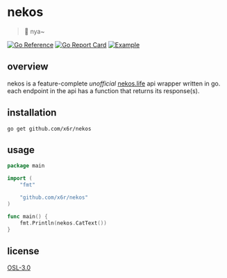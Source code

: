 # nekos

> 🐾 nya~

[![Go Reference](https://pkg.go.dev/badge/github.com/x6r/nekos.svg)](https://pkg.go.dev/github.com/x6r/nekos)
[![Go Report Card](https://goreportcard.com/badge/github.com/x6r/nekos)](https://goreportcard.com/report/github.com/x6r/nekos)
[![Example](https://img.shields.io/badge/Example-./example%2F-C14DAA?style=flat)](https://github.com/x6r/nekos/blob/master/example/main.go)

## overview

nekos is a feature-complete _unofficial_ [nekos.life](https://nekos.life/) api wrapper written in go. each endpoint in the api has a function that returns its response(s).

## installation

```
go get github.com/x6r/nekos
```

## usage

```go
package main

import (
	"fmt"

	"github.com/x6r/nekos"
)

func main() {
	fmt.Println(nekos.CatText())
}
```

## license

[OSL-3.0](https://github.com/x6r/nekos/blob/master/LICENSE)
